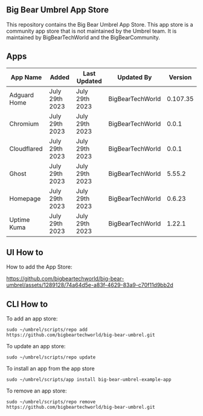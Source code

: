 ## Big Bear Umbrel App Store

This repository contains the Big Bear Umbrel App Store. This app store is a community app store that is not maintained by the Umbrel team. It is maintained by BigBearTechWorld and the BigBearCommunity.

## Apps

| App Name     | Added          | Last Updated   | Updated By       | Version  |
| ------------ | -------------- | -------------- | ---------------- | -------- |
| Adguard Home | July 29th 2023 | July 29th 2023 | BigBearTechWorld | 0.107.35 |
| Chromium     | July 29th 2023 | July 29th 2023 | BigBearTechWorld | 0.0.1    |
| Cloudflared  | July 29th 2023 | July 29th 2023 | BigBearTechWorld | 0.0.1    |
| Ghost        | July 29th 2023 | July 29th 2023 | BigBearTechWorld | 5.55.2   |
| Homepage     | July 29th 2023 | July 29th 2023 | BigBearTechWorld | 0.6.23   |
| Uptime Kuma  | July 29th 2023 | July 29th 2023 | BigBearTechWorld | 1.22.1   |

## UI How to

How to add the App Store:

https://github.com/bigbeartechworld/big-bear-umbrel/assets/1289128/74a64d5e-a83f-4629-83a9-c70f11d9bb2d

## CLI How to

To add an app store:

```
sudo ~/umbrel/scripts/repo add https://github.com/bigbeartechworld/big-bear-umbrel.git
```

To update an app store:

```
sudo ~/umbrel/scripts/repo update
```

To install an app from the app store

```
sudo ~/umbrel/scripts/app install big-bear-umbrel-example-app
```

To remove an app store:

```
sudo ~/umbrel/scripts/repo remove https://github.com/bigbeartechworld/big-bear-umbrel.git
```
